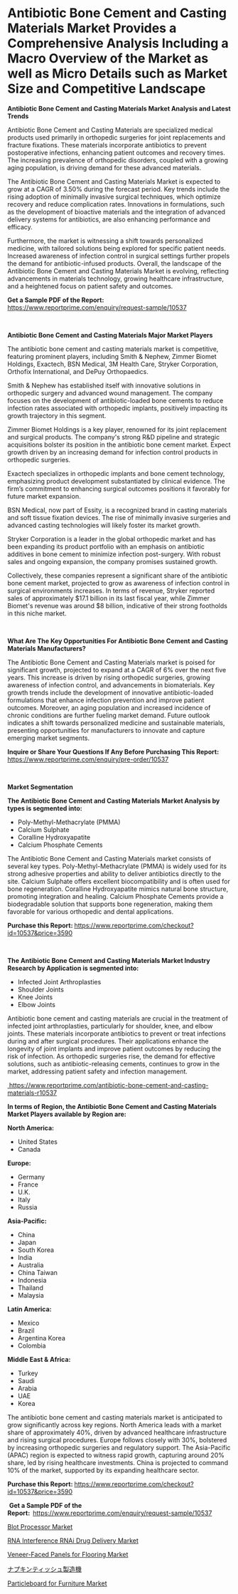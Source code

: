<p><h1>Antibiotic Bone Cement and Casting Materials Market Provides a Comprehensive Analysis Including a Macro Overview of the Market as well as Micro Details such as Market Size and Competitive Landscape</h1></p><p><strong>Antibiotic Bone Cement and Casting Materials Market Analysis and Latest Trends</strong></p>
<p><p>Antibiotic Bone Cement and Casting Materials are specialized medical products used primarily in orthopedic surgeries for joint replacements and fracture fixations. These materials incorporate antibiotics to prevent postoperative infections, enhancing patient outcomes and recovery times. The increasing prevalence of orthopedic disorders, coupled with a growing aging population, is driving demand for these advanced materials.</p><p>The Antibiotic Bone Cement and Casting Materials Market is expected to grow at a CAGR of 3.50% during the forecast period. Key trends include the rising adoption of minimally invasive surgical techniques, which optimize recovery and reduce complication rates. Innovations in formulations, such as the development of bioactive materials and the integration of advanced delivery systems for antibiotics, are also enhancing performance and efficacy.</p><p>Furthermore, the market is witnessing a shift towards personalized medicine, with tailored solutions being explored for specific patient needs. Increased awareness of infection control in surgical settings further propels the demand for antibiotic-infused products. Overall, the landscape of the Antibiotic Bone Cement and Casting Materials Market is evolving, reflecting advancements in materials technology, growing healthcare infrastructure, and a heightened focus on patient safety and outcomes.</p></p>
<p><strong>Get a Sample PDF of the Report:&nbsp;</strong> <a href="https://www.reportprime.com/enquiry/request-sample/10537">https://www.reportprime.com/enquiry/request-sample/10537</a></p>
<p>&nbsp;</p>
<p><strong>Antibiotic Bone Cement and Casting Materials Major Market Players</strong></p>
<p><p>The antibiotic bone cement and casting materials market is competitive, featuring prominent players, including Smith & Nephew, Zimmer Biomet Holdings, Exactech, BSN Medical, 3M Health Care, Stryker Corporation, Orthofix International, and DePuy Orthopaedics. </p><p>Smith & Nephew has established itself with innovative solutions in orthopedic surgery and advanced wound management. The company focuses on the development of antibiotic-loaded bone cements to reduce infection rates associated with orthopedic implants, positively impacting its growth trajectory in this segment.</p><p>Zimmer Biomet Holdings is a key player, renowned for its joint replacement and surgical products. The company's strong R&D pipeline and strategic acquisitions bolster its position in the antibiotic bone cement market. Expect growth driven by an increasing demand for infection control products in orthopedic surgeries.</p><p>Exactech specializes in orthopedic implants and bone cement technology, emphasizing product development substantiated by clinical evidence. The firm’s commitment to enhancing surgical outcomes positions it favorably for future market expansion.</p><p>BSN Medical, now part of Essity, is a recognized brand in casting materials and soft tissue fixation devices. The rise of minimally invasive surgeries and advanced casting technologies will likely foster its market growth.</p><p>Stryker Corporation is a leader in the global orthopedic market and has been expanding its product portfolio with an emphasis on antibiotic additives in bone cement to minimize infection post-surgery. With robust sales and ongoing expansion, the company promises sustained growth.</p><p>Collectively, these companies represent a significant share of the antibiotic bone cement market, projected to grow as awareness of infection control in surgical environments increases. In terms of revenue, Stryker reported sales of approximately $17.1 billion in its last fiscal year, while Zimmer Biomet's revenue was around $8 billion, indicative of their strong footholds in this niche market.</p></p>
<p>&nbsp;</p>
<p><strong>What Are The Key Opportunities For Antibiotic Bone Cement and Casting Materials Manufacturers?</strong></p>
<p><p>The Antibiotic Bone Cement and Casting Materials market is poised for significant growth, projected to expand at a CAGR of 6% over the next five years. This increase is driven by rising orthopedic surgeries, growing awareness of infection control, and advancements in biomaterials. Key growth trends include the development of innovative antibiotic-loaded formulations that enhance infection prevention and improve patient outcomes. Moreover, an aging population and increased incidence of chronic conditions are further fueling market demand. Future outlook indicates a shift towards personalized medicine and sustainable materials, presenting opportunities for manufacturers to innovate and capture emerging market segments.</p></p>
<p><strong>Inquire or Share Your Questions If Any Before Purchasing This Report:</strong> <a href="https://www.reportprime.com/enquiry/pre-order/10537">https://www.reportprime.com/enquiry/pre-order/10537</a></p>
<p>&nbsp;</p>
<p><strong>Market Segmentation</strong></p>
<p><strong>The Antibiotic Bone Cement and Casting Materials Market Analysis by types is segmented into:</strong></p>
<p><ul><li>Poly-Methyl-Methacrylate (PMMA)</li><li>Calcium Sulphate</li><li>Coralline Hydroxyapatite</li><li>Calcium Phosphate Cements</li></ul></p>
<p><p>The Antibiotic Bone Cement and Casting Materials market consists of several key types. Poly-Methyl-Methacrylate (PMMA) is widely used for its strong adhesive properties and ability to deliver antibiotics directly to the site. Calcium Sulphate offers excellent biocompatibility and is often used for bone regeneration. Coralline Hydroxyapatite mimics natural bone structure, promoting integration and healing. Calcium Phosphate Cements provide a biodegradable solution that supports bone regeneration, making them favorable for various orthopedic and dental applications.</p></p>
<p><strong>Purchase this Report:&nbsp;</strong><a href="https://www.reportprime.com/checkout?id=10537&price=3590">https://www.reportprime.com/checkout?id=10537&price=3590</a></p>
<p>&nbsp;</p>
<p><strong>The Antibiotic Bone Cement and Casting Materials Market Industry Research by Application is segmented into:</strong></p>
<p><ul><li>Infected Joint Arthroplasties</li><li>Shoulder Joints</li><li>Knee Joints</li><li>Elbow Joints</li></ul></p>
<p><p>Antibiotic bone cement and casting materials are crucial in the treatment of infected joint arthroplasties, particularly for shoulder, knee, and elbow joints. These materials incorporate antibiotics to prevent or treat infections during and after surgical procedures. Their applications enhance the longevity of joint implants and improve patient outcomes by reducing the risk of infection. As orthopedic surgeries rise, the demand for effective solutions, such as antibiotic-releasing cements, continues to grow in the market, addressing patient safety and infection management.</p></p>
<p><a href="https://www.reportprime.com/antibiotic-bone-cement-and-casting-materials-r10537">&nbsp;https://www.reportprime.com/antibiotic-bone-cement-and-casting-materials-r10537</a></p>
<p><strong>In terms of Region, the Antibiotic Bone Cement and Casting Materials Market Players available by Region are:</strong></p>
<p>
    <p> <strong> North America: </strong>
        <ul>
            <li>United States</li>
            <li>Canada</li>
        </ul>
        </p> 
    <p> <strong> Europe: </strong>
        <ul>
            <li>Germany</li>
            <li>France</li>
            <li>U.K.</li>
            <li>Italy</li>
            <li>Russia</li>
        </ul>
        </p> 
    <p> <strong> Asia-Pacific: </strong>
        <ul>
            <li>China</li>
            <li>Japan</li>
            <li>South Korea</li>
            <li>India</li>
            <li>Australia</li>
            <li>China Taiwan</li>
            <li>Indonesia</li>
            <li>Thailand</li>
            <li>Malaysia</li>
        </ul>
        </p> 
    <p> <strong> Latin America: </strong>
        <ul>
            <li>Mexico</li>
            <li>Brazil</li>
            <li>Argentina Korea</li>
            <li>Colombia</li>
        </ul>
        </p> 
    <p> <strong> Middle East & Africa: </strong>
        <ul>
            <li>Turkey</li>
            <li>Saudi</li>
            <li>Arabia</li>
            <li>UAE</li>
            <li>Korea</li>
        </ul>
    </p>
    </p>
<p><p>The antibiotic bone cement and casting materials market is anticipated to grow significantly across key regions. North America leads with a market share of approximately 40%, driven by advanced healthcare infrastructure and rising surgical procedures. Europe follows closely with 30%, bolstered by increasing orthopedic surgeries and regulatory support. The Asia-Pacific (APAC) region is expected to witness rapid growth, capturing around 20% share, led by rising healthcare investments. China is projected to command 10% of the market, supported by its expanding healthcare sector.</p></p>
<p><strong>Purchase this Report: </strong><a href="https://www.reportprime.com/checkout?id=10537&price=3590">https://www.reportprime.com/checkout?id=10537&price=3590</a></p>
<p>&nbsp;<strong>Get a Sample PDF of the Report:&nbsp;&nbsp;</strong><a href="https://www.reportprime.com/enquiry/request-sample/10537">https://www.reportprime.com/enquiry/request-sample/10537</a></p>
<p><strong></strong></p>
<p><p><a href="https://github.com/NancyAlvarado586/Market-Research-Report-List-1/blob/main/blot-processor-market.md">Blot Processor Market</a></p><p><a href="https://github.com/BretDuke76/Market-Research-Report-List-1/blob/main/rna-interference-rnai-drug-delivery-market.md">RNA Interference RNAi Drug Delivery Market</a></p><p><a href="https://issuu.com/reportprime-2/docs/veneer-faced-panels-for-flooring-ma_93568bb678750e">Veneer-Faced Panels for Flooring Market</a></p><p><a href="https://medium.com/@solomonbode85/napkin-tissue-making-machines-market-%E3%81%AE%E3%82%B0%E3%83%AD%E3%83%BC%E3%83%90%E3%83%AB%E5%B8%82%E5%A0%B4%E6%A6%82%E8%A6%81%E3%81%AF-%E4%B8%96%E7%95%8C%E3%81%8A%E3%82%88%E3%81%B3%E4%B8%BB%E8%A6%81%E5%B8%82%E5%A0%B4%E3%81%AB%E3%81%8A%E3%81%91%E3%82%8B%E6%A5%AD%E7%95%8C%E3%81%AB%E5%BD%B1%E9%9F%BF%E3%82%92%E4%B8%8E%E3%81%88%E3%82%8B%E4%B8%BB%E8%A6%81%E3%81%AA%E3%83%88%E3%83%AC%E3%83%B3%E3%83%89%E3%81%AB%E3%81%A4%E3%81%84%E3%81%A6-%E7%8B%AC%E8%87%AA%E3%81%AE%E8%A6%96%E7%82%B9%E3%82%92%E6%8F%90%E4%BE%9B%E3%81%97%E3%81%BE%E3%81%99-8e81b0790178">ナプキンティッシュ製造機</a></p><p><a href="https://issuu.com/reportprime-2/docs/particleboard-for-furniture-market-_c21f451f42bb13">Particleboard for Furniture Market</a></p></p>